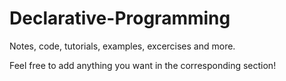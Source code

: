 # Declarative-Programming
Notes, code, tutorials, examples, excercises and more.

Feel free to add anything you want in the corresponding section!
